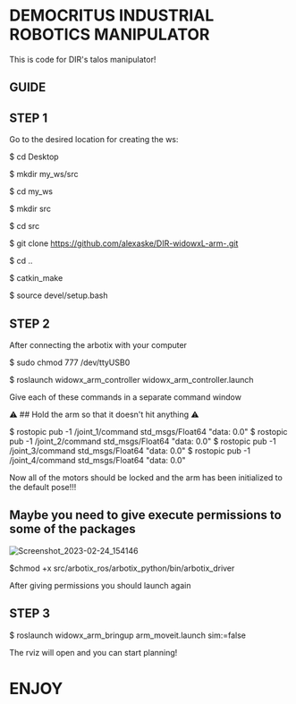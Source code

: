 # DEMOCRITUS INDUSTRIAL ROBOTICS MANIPULATOR


This is code for DIR's talos manipulator!

## GUIDE

## STEP 1 

Go to the desired location for creating the ws:

$ cd Desktop

$ mkdir my_ws/src

$ cd my_ws

$ mkdir src

$ cd src

$ git clone https://github.com/alexaske/DIR-widowxL-arm-.git

$ cd ..

$ catkin_make

$ source devel/setup.bash


## STEP 2

After connecting the arbotix with your computer 

$ sudo chmod 777 /dev/ttyUSB0

$ roslaunch widowx_arm_controller widowx_arm_controller.launch

Give each of these commands in a separate command window 

:warning: ## Hold the arm so that it doesn't hit anything :warning:

$ rostopic pub -1 /joint_1/command std_msgs/Float64 "data: 0.0"
$ rostopic pub -1 /joint_2/command std_msgs/Float64 "data: 0.0"
$ rostopic pub -1 /joint_3/command std_msgs/Float64 "data: 0.0"
$ rostopic pub -1 /joint_4/command std_msgs/Float64 "data: 0.0"

Now all of the motors should be locked and the arm has been initialized to the default pose!!!

## Maybe you need to give execute permissions to some of the packages

![Screenshot_2023-02-24_154146](https://user-images.githubusercontent.com/78262995/221682553-fd1c0dd6-1a8c-4ea8-90bd-db7511e50b51.png)


$chmod +x src/arbotix_ros/arbotix_python/bin/arbotix_driver

After giving permissions you should launch again

## STEP 3
$ roslaunch widowx_arm_bringup arm_moveit.launch sim:=false

The rviz will open and you can start planning!
# ENJOY
